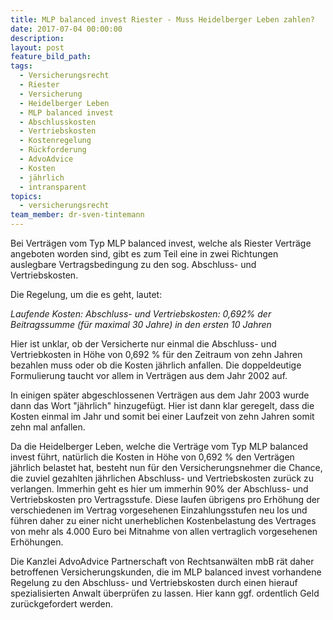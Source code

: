 ```yaml
---
title: MLP balanced invest Riester - Muss Heidelberger Leben zahlen?
date: 2017-07-04 00:00:00
description:
layout: post
feature_bild_path:
tags:
  - Versicherungsrecht
  - Riester
  - Versicherung
  - Heidelberger Leben
  - MLP balanced invest
  - Abschlusskosten
  - Vertriebskosten
  - Kostenregelung
  - Rückforderung
  - AdvoAdvice
  - Kosten
  - jährlich
  - intransparent
topics:
  - versicherungsrecht
team_member: dr-sven-tintemann
---
```



Bei Verträgen vom Typ MLP balanced invest, welche als Riester Verträge angeboten worden sind, gibt es zum Teil eine in zwei Richtungen auslegbare Vertragsbedingung zu den sog. Abschluss- und Vertriebskosten.

Die Regelung, um die es geht, lautet:

*Laufende Kosten: Abschluss- und Vertriebskosten: 0,692% der Beitragssumme (für maximal 30 Jahre) in den ersten 10 Jahren*

Hier ist unklar, ob der Versicherte nur einmal die Abschluss- und Vertriebkosten in Höhe von 0,692 % für den Zeitraum von zehn Jahren bezahlen muss oder ob die Kosten jährlich anfallen. Die doppeldeutige Formulierung taucht vor allem in Verträgen aus dem Jahr 2002 auf.

In einigen später abgeschlossenen Verträgen aus dem Jahr 2003 wurde dann das Wort "jährlich" hinzugefügt. Hier ist dann klar geregelt, dass die Kosten einmal im Jahr und somit bei einer Laufzeit von zehn Jahren somit zehn mal anfallen.

Da die Heidelberger Leben, welche die Verträge vom Typ MLP balanced invest führt, natürlich die Kosten in Höhe von 0,692 % den Verträgen jährlich belastet hat, besteht nun für den Versicherungsnehmer die Chance, die zuviel gezahlten jährlichen Abschluss- und Vertriebskosten zurück zu verlangen. Immerhin geht es hier um immerhin 90% der Abschluss- und Vertriebskosten pro Vertragsstufe. Diese laufen übrigens pro Erhöhung der verschiedenen im Vertrag vorgesehenen Einzahlungsstufen neu los und führen daher zu einer nicht unerheblichen Kostenbelastung des Vertrages von mehr als 4.000 Euro bei Mitnahme von allen vertraglich vorgesehenen Erhöhungen.

Die Kanzlei AdvoAdvice Partnerschaft von Rechtsanwälten mbB rät daher betroffenen Versicherungskunden, die im MLP balanced invest vorhandene Regelung zu den Abschluss- und Vertriebskosten durch einen hierauf spezialisierten Anwalt überprüfen zu lassen. Hier kann ggf. ordentlich Geld zurückgefordert werden.